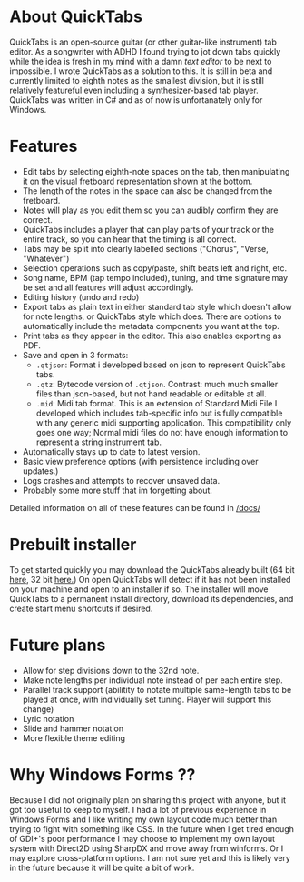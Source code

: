 # About QuickTabs

QuickTabs is an open-source guitar (or other guitar-like instrument) tab editor. As a songwriter with ADHD I found trying to jot down tabs quickly while the idea is fresh in my mind with a damn *text editor* to be next to impossible. I wrote QuickTabs as a solution to this. It is still in beta and currently limited to eighth notes as the smallest division, but it is still relatively featureful even including a synthesizer-based tab player. QuickTabs was written in C# and as of now is unfortanately only for Windows.

# Features

* Edit tabs by selecting eighth-note spaces on the tab, then manipulating it on the visual fretboard representation shown at the bottom.
* The length of the notes in the space can also be changed from the fretboard.
* Notes will play as you edit them so you can audibly confirm they are correct.
* QuickTabs includes a player that can play parts of your track or the entire track, so you can hear that the timing is all correct.
* Tabs may be split into clearly labelled sections ("Chorus", "Verse, "Whatever")
* Selection operations such as copy/paste, shift beats left and right, etc.
* Song name, BPM (tap tempo included), tuning, and time signature may be set and all features will adjust accordingly.
* Editing history (undo and redo)
* Export tabs as plain text in either standard tab style which doesn't allow for note lengths, or QuickTabs style which does. There are options to automatically include the metadata components you want at the top.
* Print tabs as they appear in the editor. This also enables exporting as PDF.
* Save and open in 3 formats:
    * `.qtjson`: Format i developed based on json to represent QuickTabs tabs.
    * `.qtz`: Bytecode version of `.qtjson`. Contrast: much much smaller files than json-based, but not hand readable or editable at all.
    * `.mid`: Midi tab format. This is an extension of Standard Midi File I developed which includes tab-specific info but is fully compatible with any generic midi supporting application. This compatibility only goes one way; Normal midi files do not have enough information to represent a string instrument tab.
* Automatically stays up to date to latest version.
* Basic view preference options (with persistence including over updates.)
* Logs crashes and attempts to recover unsaved data.
* Probably some more stuff that im forgetting about.

Detailed information on all of these features can be found in [/docs/](/docs/)

# Prebuilt installer

To get started quickly you may download the QuickTabs already built (64 bit [here](https://github.com/ReinaStreufert/QuickTabsSrc/releases/download/v0.1.0/QuickTabs-x64.exe), 32 bit [here.](https://github.com/ReinaStreufert/QuickTabsSrc/releases/download/v0.1.0/QuickTabs-x86.exe)) On open QuickTabs will detect if it has not been installed on your machine and open to an installer if so. The installer will move QuickTabs to a permanent install directory, download its dependencies, and create start menu shortcuts if desired.

# Future plans

* Allow for step divisions down to the 32nd note.
* Make note lengths per individual note instead of per each entire step.
* Parallel track support (abilitity to notate multiple same-length tabs to be played at once, with individually set tuning. Player will support this change)
* Lyric notation
* Slide and hammer notation
* More flexible theme editing

# Why Windows Forms ??

Because I did not originally plan on sharing this project with anyone, but it got too useful to keep to myself. I had a lot of previous experience in Windows Forms and I like writing my own layout code much better than trying to fight with something like CSS. In the future when I get tired enough of GDI+'s poor performance I may choose to implement my own layout system with Direct2D using SharpDX and move away from winforms. Or I may explore cross-platform options. I am not sure yet and this is likely very in the future because it will be quite a bit of work.
